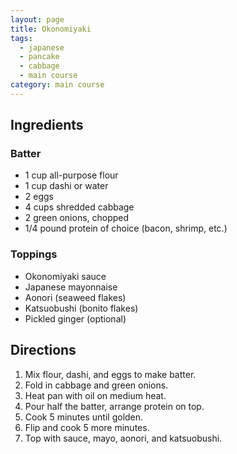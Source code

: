 ```yaml
---
layout: page
title: Okonomiyaki
tags:
  - japanese
  - pancake
  - cabbage
  - main course
category: main course
---
```


## Ingredients
### Batter
* 1 cup all-purpose flour
* 1 cup dashi or water
* 2 eggs
* 4 cups shredded cabbage
* 2 green onions, chopped
* 1/4 pound protein of choice (bacon, shrimp, etc.)

### Toppings
* Okonomiyaki sauce
* Japanese mayonnaise
* Aonori (seaweed flakes)
* Katsuobushi (bonito flakes)
* Pickled ginger (optional)

## Directions
1. Mix flour, dashi, and eggs to make batter.
2. Fold in cabbage and green onions.
3. Heat pan with oil on medium heat.
4. Pour half the batter, arrange protein on top.
5. Cook 5 minutes until golden.
6. Flip and cook 5 more minutes.
7. Top with sauce, mayo, aonori, and katsuobushi.

